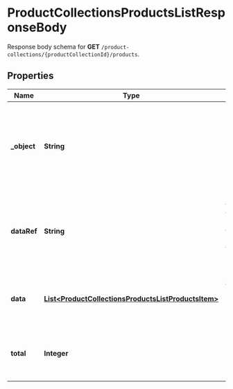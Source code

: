 

# ProductCollectionsProductsListResponseBody

Response body schema for **GET** `/product-collections/{productCollectionId}/products`.

## Properties

| Name | Type | Description | Notes |
|------------ | ------------- | ------------- | -------------|
|**_object** | **String** | The type of object represented by JSON. This object stores information about products and SKUs. |  |
|**dataRef** | **String** | Identifies the name of the JSON property that contains the array of products and SKUs. |  |
|**data** | [**List&lt;ProductCollectionsProductsListProductsItem&gt;**](ProductCollectionsProductsListProductsItem.md) | A dictionary that contains an array of products and SKUs. |  |
|**total** | **Integer** | Total number of products &amp; SKUs in the product collection. |  |



